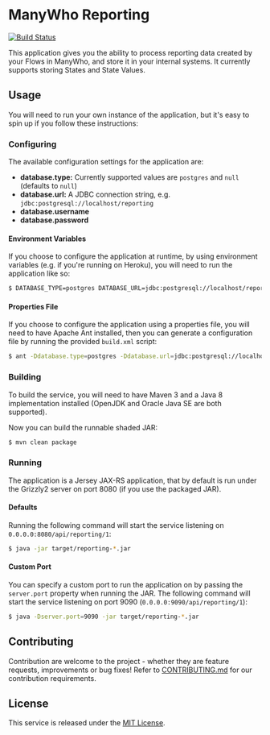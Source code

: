 ManyWho Reporting
======================

[![Build Status](https://travis-ci.org/manywho/reporting.svg?branch=develop)](https://travis-ci.org/manywho/reporting)

This application gives you the ability to process reporting data created by your Flows in ManyWho, and store it in your
internal systems. It currently supports storing States and State Values.

## Usage

You will need to run your own instance of the application, but it's easy to spin up if you follow these instructions:

### Configuring

The available configuration settings for the application are:

* **database.type:** Currently supported values are `postgres` and `null` (defaults to `null`)
* **database.url:** A JDBC connection string, e.g. `jdbc:postgresql://localhost/reporting`
* **database.username**
* **database.password**

#### Environment Variables

If you choose to configure the application at runtime, by using environment variables (e.g. if you're running on Heroku),
you will need to run the application like so:

```bash
$ DATABASE_TYPE=postgres DATABASE_URL=jdbc:postgresql://localhost/reporting DATABASE_USERNAME=postgres DATABASE_PASSWORD= java -jar target/reporting-*.jar
```

#### Properties File

If you choose to configure the application using a properties file, you will need to have Apache Ant installed, then 
you can generate a configuration file by running the provided `build.xml` script:

```bash
$ ant -Ddatabase.type=postgres -Ddatabase.url=jdbc:postgresql://localhost/reporting -Ddatabase.username=postgres -Ddatabase.password=password
```

### Building

To build the service, you will need to have Maven 3 and a Java 8 implementation installed (OpenJDK and Oracle Java SE 
are both supported).

Now you can build the runnable shaded JAR:

```bash
$ mvn clean package
```

### Running

The application is a Jersey JAX-RS application, that by default is run under the Grizzly2 server on port 8080 (if you
use the packaged JAR).

#### Defaults

Running the following command will start the service listening on `0.0.0.0:8080/api/reporting/1`:

```bash
$ java -jar target/reporting-*.jar
```

#### Custom Port

You can specify a custom port to run the application on by passing the `server.port` property when running the JAR. The
following command will start the service listening on port 9090 (`0.0.0.0:9090/api/reporting/1`):

```bash
$ java -Dserver.port=9090 -jar target/reporting-*.jar
```

## Contributing

Contribution are welcome to the project - whether they are feature requests, improvements or bug fixes! Refer to 
[CONTRIBUTING.md](CONTRIBUTING.md) for our contribution requirements.

## License

This service is released under the [MIT License](http://opensource.org/licenses/mit-license.php).
